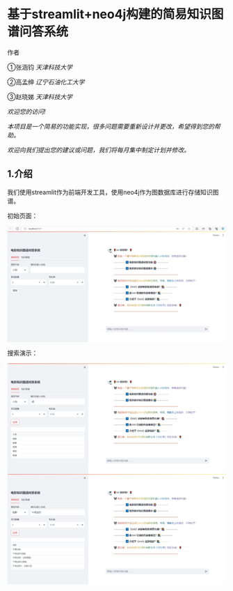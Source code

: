# 基于streamlit+neo4j构建的简易知识图谱问答系统
作者

①张涵钧  *天津科技大学*

②高孟绅  *辽宁石油化工大学*

③赵晓娣  *天津科技大学*


*欢迎您的访问!*

*本项目是一个简易的功能实现，很多问题需要重新设计并更改，希望得到您的帮助。*

*欢迎向我们提出您的建议或问题，我们将每月集中制定计划并修改。*

## 1.介绍

我们使用streamlit作为前端开发工具，使用neo4j作为图数据库进行存储知识图谱。

初始页面：

<img src="./images/init.jpg"  align = "middle"  width="600" />

搜索演示：

<img src="./images/search_peo.jpg"  align = "middle"  width="600" />

<img src="./images/search_mov.jpg"  align = "middle"  width="600" />
